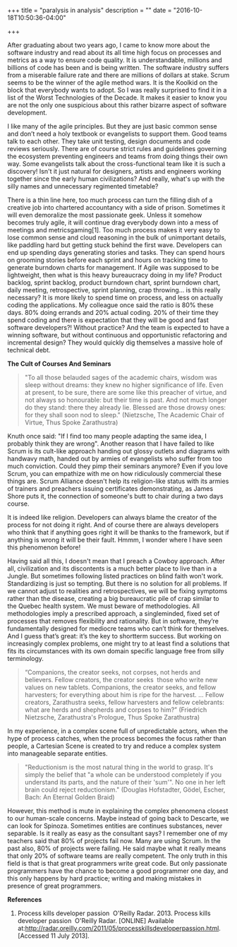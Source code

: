 +++
title = "paralysis in analysis"
description = ""
date = "2016-10-18T10:50:36-04:00"

+++

After graduating about two years ago, I came to know more about the software industry and read about its all time high focus on processes and metrics as a way to ensure code quality. It is understandable, millions and billions of code has been and is being written. The software industry suffers from a miserable failure rate and there are millions of dollars at stake. Scrum seems to be the winner of the agile method wars. It is the Kool­kid on the block that everybody wants to adopt. So I was really surprised to find it in a list of the Worst Technologies of the Decade. It makes it easier to know you are not the only one suspicious about this rather bizarre aspect of software development.

I like many of the agile principles. But they are just basic common sense and don’t need a holy textbook or evangelists to support them. Good teams talk to each other. They take unit testing, design documents and code reviews seriously. There are of course strict rules and guidelines governing the ecosystem preventing engineers and teams from doing things their own way. Some evangelists talk about the cross-functional team like it is such a discovery! Isn't it just natural for designers, artists and engineers working together since the early human civilizations? And really, what's up with the silly names and unnecessary regimented timetable?

There is a thin line here, too much process can turn the filling dish of a creative job into chartered accountancy with a side of prison. Sometimes it will even demoralize the most passionate geek. Unless it somehow becomes truly agile, it will continue drag everybody down into a mess of meetings and metrics­gaming[1]. Too much process makes it very easy to lose common sense and cloud reasoning in the bulk of unimportant details, like paddling hard but getting stuck behind the first wave. Developers can end up spending days generating stories and tasks. They can spend hours on grooming stories before each sprint and hours on tracking time to generate burndown charts for management. If Agile was supposed to be lightweight, then what is this heavy bureaucracy doing in my life? Product backlog, sprint backlog, product burndown chart, sprint burndown chart, daily meeting, retrospective, sprint planning, crap throwing... is this really necessary? It is more likely to spend time on process, and less on actually coding the applications. My colleague once said the ratio is 80% these days. 80% doing errands and 20% actual coding. 20% of their time they spend coding and there is expectation that they will be good and fast software developers?! Without practice? And the team is expected to have a winning software, but without continuous and opportunistic refactoring and incremental design? They would quickly dig themselves a massive hole of technical debt.

**The Cult of Courses And Seminars**
> "To all those belauded sages of the academic chairs, wisdom was sleep without dreams: they knew no higher significance of life. Even at present, to be sure, there are some like this preacher of virtue, and not always so honourable: but their time is past. And not much longer do they stand: there they already lie. Blessed are those drowsy ones: for they shall soon nod to sleep." (Nietzsche, The Academic Chair of Virtue, Thus Spoke Zarathustra)

 Knuth once said: "If I find too many people adapting the same idea, I probably think they are wrong". Another reason that I have failed to like Scrum is its cult-like approach handing out glossy outlets and diagrams with hand­wavy math, handed out by armies of evangelists who suffer from too much conviction. Could they pimp their seminars anymore? Even if you love Scrum, you can empathize with me on how ridiculously commercial these things are. Scrum Alliance doesn't help its religion-like status with its armies of trainers and preachers issuing certificates demonstrating, as James Shore puts it, the connection of someone's butt to chair during a two days course.

It is indeed like religion. Developers can always blame the creator of the process for not doing it right. And of course there are always developers who think that if anything goes right it will be thanks to the framework, but if anything is wrong it will be their fault. Hmmm, I wonder where I have seen this phenomenon before!

Having said all this, I doesn't mean that I preach a Cowboy approach. After all, civilization and its discontents is a much better place to live than in a Jungle. But sometimes following listed practices on blind faith won't work. Standardizing is just so tempting. But there is no solution for all problems. If we cannot adjust to realities and retrospectives, we will be fixing symptoms rather than the disease, creating a big bureaucratic pile of crap similar to the Quebec health system. We must beware of methodologies. All methodologies imply a prescribed approach, a single­minded, fixed set of processes that removes flexibility and rationality. But in software, they’re fundamentally designed for mediocre teams who can’t think for themselves. And I guess that’s great: it’s the key to short­term success. But working on increasingly complex problems, one might try to at least find a solutions that fits its circumstances with its own domain specific language free from silly terminology.

> “Companions, the creator seeks, not corpses, not herds and believers. Fellow creators, the creator seeks ­­ those who write new values on new tablets. Companions, the creator seeks, and fellow harvesters; for everything about him is ripe for the harvest. ... Fellow creators, Zarathustra seeks, fellow harvesters and fellow celebrants: what are herds and shepherds and corpses to him?” (Friedrich Nietzsche, Zarathustra's Prologue, Thus Spoke Zarathustra)

In my experience, in a complex scene full of unpredictable actors, when the hype of process catches, when the process becomes the focus rather than people, a Cartesian Scene is created to try and reduce a complex system into manageable separate entities.

> "Reductionism is the most natural thing in the world to grasp. It's simply the belief that "a whole can be understood completely if you understand its parts, and the nature of their 'sum'". No one in her left brain could reject reductionism." (Douglas Hofstadter, Gödel, Escher, Bach: An Eternal Golden Braid)

However, this method is mute in explaining the complex phenomena closest to our human­-scale concerns. Maybe instead of going back to Descarte, we can look for Spinoza. Sometimes entities are continues substances, never separable. Is it really as easy as the consultant says? I remember one of my teachers said that 80% of projects fail now. Many are using Scrum. In the past also, 80% of projects were failing. He said maybe what it really means that only 20% of software teams are really competent. The only truth in this field is that is that great programmers write great code. But only passionate programmers have the chance to become a good programmer one day, and this only happens by hard practice; writing and making mistakes in presence of great programmers.

**References**
1. Process kills developer passion ­ O'Reilly Radar. 2013. Process kills developer passion ­ O'Reilly Radar. [ONLINE] Available at:http://radar.oreilly.com/2011/05/process­kills­developer­passion.html. [Accessed 11 July 2013].

